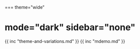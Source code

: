 ===
theme="wide"

mode="dark"
sidebar="none"
===
{{ inc "theme-and-variations.md" }}
{{ inc "mdemo.md" }}
